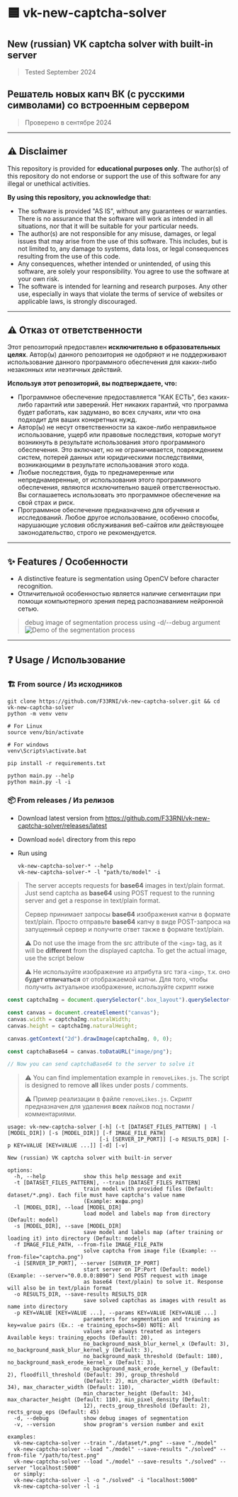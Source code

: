 # 🟦 vk-new-captcha-solver

## New (russian) VK captcha solver with built-in server

> Tested September 2024

## Решатель новых капч ВК (с русскими символами) со встроенным сервером

> Проверено в сентябре 2024

----------

## ⚠️ Disclaimer

This repository is provided for **educational purposes only**. The author(s) of this repository do not endorse or support the use of this software for any illegal or unethical activities.

**By using this repository, you acknowledge that:**

- The software is provided "AS IS", without any guarantees or warranties. There is no assurance that the software will work as intended in all situations, nor that it will be suitable for your particular needs.
- The author(s) are not responsible for any misuse, damages, or legal issues that may arise from the use of this software. This includes, but is not limited to, any damage to systems, data loss, or legal consequences resulting from the use of this code.
- Any consequences, whether intended or unintended, of using this software, are solely your responsibility. You agree to use the software at your own risk.
- The software is intended for learning and research purposes. Any other use, especially in ways that violate the terms of service of websites or applicable laws, is strongly discouraged.

----------

## ⚠️ Отказ от ответственности

Этот репозиторий предоставлен **исключительно в образовательных целях**. Автор(ы) данного репозитория не одобряют и не поддерживают использование данного программного обеспечения для каких-либо незаконных или неэтичных действий.

**Используя этот репозиторий, вы подтверждаете, что:**

- Программное обеспечение предоставляется "КАК ЕСТЬ", без каких-либо гарантий или заверений. Нет никаких гарантий, что программа будет работать, как задумано, во всех случаях, или что она подходит для ваших конкретных нужд.
- Автор(ы) не несут ответственности за какое-либо неправильное использование, ущерб или правовые последствия, которые могут возникнуть в результате использования этого программного обеспечения. Это включает, но не ограничивается, повреждением систем, потерей данных или юридическими последствиями, возникающими в результате использования этого кода.
- Любые последствия, будь то преднамеренные или непреднамеренные, от использования этого программного обеспечения, являются исключительно вашей ответственностью. Вы соглашаетесь использовать это программное обеспечение на свой страх и риск.
- Программное обеспечение предназначено для обучения и исследований. Любое другое использование, особенно способы, нарушающие условия обслуживания веб-сайтов или действующее законодательство, строго не рекомендуется.

----------

## ✨ Features / Особенности

- A distinctive feature is segmentation using OpenCV before character recognition.
- Отличительной особенностью является наличие сегментации при помощи компьютерного зрения перед распознаванием нейронной сетью.

> debug image of segmentation process using -d/--debug argument
![Demo of the segmentation process](assets/demo.png)

----------

## ❓ Usage / Использование

### 🏗️ From source / Из исходников

```shell
git clone https://github.com/F33RNI/vk-new-captcha-solver.git && cd vk-new-captcha-solver
python -m venv venv

# For Linux
source venv/bin/activate

# For windows
venv\Scripts\activate.bat

pip install -r requirements.txt

python main.py --help
python main.py -l -i
```

### 📦 From releases / Из релизов

- Download latest version from <https://github.com/F33RNI/vk-new-captcha-solver/releases/latest>
- Download `model` directory from this repo
- Run using

    ```shell
    vk-new-captcha-solver-* --help
    vk-new-captcha-solver-* -l "path/to/model" -i
    ```

> The server accepts requests for **base64** images in text/plain format. Just send captcha as **base64** using POST request
> to the running server and get a response in text/plain format.
>
> Сервер принимает запросы **base64** изображения капчи в формате text/plain. Просто отправьте **base64** капчу в виде
> POST-запроса на запущенный сервер и получите ответ также в формате text/plain.
>
> ⚠️ Do not use the image from the src attribute of the `<img>` tag, as it will be **different** from the displayed captcha. To get the actual image, use the script below
>
> ⚠️ Не используйте изображение из атрибута src тэга `<img>`, т.к. оно **будет отличаться** от отображаемой капчи. Для того, чтобы получить актуальное изображение, используйте скрипт ниже

```javascript
const captchaImg = document.querySelector(".box_layout").querySelector("img");

const canvas = document.createElement("canvas");
canvas.width = captchaImg.naturalWidth;
canvas.height = captchaImg.naturalHeight;

canvas.getContext("2d").drawImage(captchaImg, 0, 0);

const captchaBase64 = canvas.toDataURL("image/png");

// Now you can send captchaBase64 to the server to solve it
```

> ⚠️ You can find implementation example in `removeLikes.js`. The script is designed to remove **all** likes under posts / comments.
>
> ⚠️ Пример реализации в файле `removeLikes.js`. Скрипт предназначен для удаления **всех** лайков под постами / комментариями.

```text
usage: vk-new-captcha-solver [-h] (-t [DATASET_FILES_PATTERN] | -l [MODEL_DIR]) [-s [MODEL_DIR]] [-f IMAGE_FILE_PATH]
                             [-i [SERVER_IP_PORT]] [-o RESULTS_DIR] [-p KEY=VALUE [KEY=VALUE ...]] [-d] [-v]

New (russian) VK captcha solver with built-in server

options:
  -h, --help            show this help message and exit
  -t [DATASET_FILES_PATTERN], --train [DATASET_FILES_PATTERN]
                        train model with provided files (Default: dataset/*.png). Each file must have captcha's value name
                        (Example: жхфш.png)
  -l [MODEL_DIR], --load [MODEL_DIR]
                        load model and labels map from directory (Default: model)
  -s [MODEL_DIR], --save [MODEL_DIR]
                        save model and labels map (after training or loading it) into directory (Default: model)
  -f IMAGE_FILE_PATH, --from-file IMAGE_FILE_PATH
                        solve captcha from image file (Example: --from-file="captcha.png")
  -i [SERVER_IP_PORT], --server [SERVER_IP_PORT]
                        start server on IP:Port (Default: model) (Example: --server="0.0.0.0:8090") Send POST request with image
                        as base64 (text/plain) to solve it. Response will also be in text/plain format
  -o RESULTS_DIR, --save-results RESULTS_DIR
                        save solved captchas as images with result as name into directory
  -p KEY=VALUE [KEY=VALUE ...], --params KEY=VALUE [KEY=VALUE ...]
                        parameters for segmentation and training as key=value pairs (Ex.: -e training_epochs=50) NOTE: All
                        values are always treated as integers Available keys: training_epochs (Default: 20),
                        no_background_mask_blur_kernel_x (Default: 3), no_background_mask_blur_kernel_y (Default: 3),
                        no_background_mask_threshold (Default: 180), no_background_mask_erode_kernel_x (Default: 3),
                        no_background_mask_erode_kernel_y (Default: 2), floodfill_threshold (Default: 39), group_threshold
                        (Default: 2), min_character_width (Default: 34), max_character_width (Default: 110),
                        min_character_height (Default: 34), max_character_height (Default: 110), min_pixel_density (Default:
                        12), rects_group_threshold (Default: 2), rects_group_eps (Default: 45)
  -d, --debug           show debug images of segmentation
  -v, --version         show program's version number and exit

examples:
  vk-new-captcha-solver --train "./dataset/*.png" --save "./model"
  vk-new-captcha-solver --load "./model" --save-results "./solved" --from-file "/path/to/test.png"
  vk-new-captcha-solver --load "./model" --save-results "./solved" --server "localhost:5000"
  or simply:
  vk-new-captcha-solver -l -o "./solved" -i "localhost:5000"
  vk-new-captcha-solver -l -i

```
